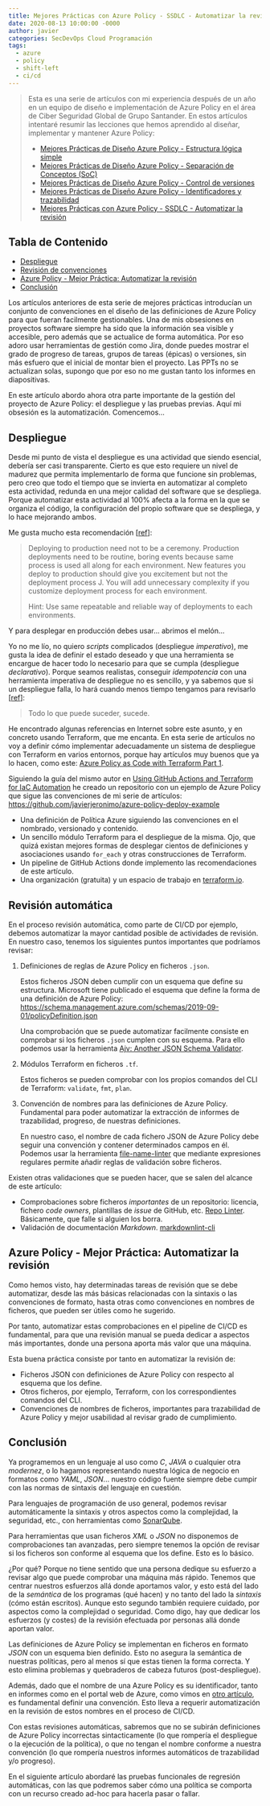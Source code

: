 ```yaml
---
title: Mejores Prácticas con Azure Policy - SSDLC - Automatizar la revisión
date: 2020-08-13 10:00:00 -0000
author: javier
categories: SecDevOps Cloud Programación
tags:
  - azure
  - policy
  - shift-left
  - ci/cd
---
```


> Esta es una serie de artículos con mi experiencia después de un año en un equipo de diseño e implementación de Azure Policy en el área de Ciber Seguridad Global de Grupo Santander. En estos artículos intentaré resumir las lecciones que hemos aprendido al diseñar, implementar y mantener Azure Policy:
>
> * [Mejores Prácticas de Diseño Azure Policy - Estructura lógica simple](/2020/07/18/azure-policy-design-best-practices-1/)
> * [Mejores Prácticas de Diseño Azure Policy - Separación de Conceptos (SoC)](/2020/07/20/azure-policy-design-best-practices-2/)
> * [Mejores Prácticas de Diseño Azure Policy - Control de versiones](/2020/07/27/azure-policy-design-best-practices-3/)
> * [Mejores Prácticas de Diseño Azure Policy - Identificadores y trazabilidad](/2020/08/02/azure-policy-design-best-practices-4/)
> * [Mejores Prácticas con Azure Policy - SSDLC - Automatizar la revisión](/2020/08/13/azure-policy-ssdlc-1/)

## Tabla de Contenido

* [Despliegue](#despliegue)
* [Revisión de convenciones](#revisión-de-convenciones)
* [Azure Policy - Mejor Práctica: Automatizar la revisión](#azure-policy---mejor-práctica-automatizar-la-revisión)
* [Conclusión](#conclusión)

Los artículos anteriores de esta serie de mejores prácticas introducían un conjunto de convenciones en el diseño de las definiciones de Azure Policy para que fueran facilmente gestionables. Una de mis obsesiones en proyectos software siempre ha sido que la información sea visible y accesible, pero además que se actualice de forma automática. Por eso adoro usar herramientas de gestión como Jira, donde puedes mostrar el grado de progreso de tareas, grupos de tareas (épicas) o versiones, sin más esfuero que el inicial de montar bien el proyecto. Las PPTs no se actualizan solas, supongo que por eso no me gustan tanto los informes en diapositivas.

En este artículo abordo ahora otra parte importante de la gestión del proyecto de Azure Policy: el despliegue y las pruebas previas. Aquí mi obsesión es la automatización. Comencemos...

## Despliegue

Desde mi punto de vista el despliegue es una actividad que siendo esencial, debería ser casi transparente. Cierto es que esto requiere un nivel de madurez que permita implementarlo de forma que funcione sin problemas, pero creo que todo el tiempo que se invierta en automatizar al completo esta actividad, redunda en una mejor calidad del software que se despliega. Porque automatizar esta actividad al 100% afecta a la forma en la que se organiza el código, la configuración del propio software que se despliega, y lo hace mejorando ambos.

Me gusta mucho esta recomendación [[ref](https://devonblog.com/continuous-delivery/6-best-practices-for-application-deployments/)]:

> Deploying to production need not to be a ceremony. Production deployments need to be routine, boring events because same process is used all along for each environment. New features you deploy to production should give you excitement but not the deployment process J. You will add unnecessary complexity if you customize deployment process for each environment.
>
> Hint: Use same repeatable and reliable way of deployments to each environments.

Y para desplegar en producción debes usar... abrimos el melón...

Yo no me lío, no quiero *scripts* complicados (despliegue *imperativo*), me gusta la idea de definir el estado deseado y que una herramienta se encargue de hacer todo lo necesario para que se cumpla (despliegue *declarativo*). Porque seamos realistas, conseguir *idempotencia* con una herramienta imperativa de despliegue no es sencillo, y ya sabemos que si un despliegue falla, lo hará cuando menos tiempo tengamos para revisarlo [[ref](https://es.wikipedia.org/wiki/Ley_de_Murphy)]:

> Todo lo que puede suceder, sucede.

He encontrado algunas referencias en Internet sobre este asunto, y en concreto usando Terraform, que me encanta. En esta serie de artículos no voy a definir cómo implementar adecuadamente un sistema de despliegue con Terraform en varios entornos, porque hay artículos muy buenos que ya lo hacen, como este: [Azure Policy as Code with Terraform Part 1](https://jloudon.com/cloud/Azure-Policy-as-Code-with-Terraform-Part-1/).

Siguiendo la guía del mismo autor en [Using GitHub Actions and Terraform for IaC Automation](https://jloudon.com/cloud/Using-GitHub-Actions-and-Terraform-for-IaC-Automation/) he creado un repositorio con un ejemplo de Azure Policy que sigue las convenciones de mi serie de artículos: <https://github.com/javierjeronimo/azure-policy-deploy-example>

* Una definición de Política Azure siguiendo las convenciones en el nombrado, versionado y contenido.
* Un sencillo módulo Terraform para el despliegue de la misma. Ojo, que quizá existan mejores formas de desplegar cientos de definiciones y asociaciones usando `for_each` y otras construcciones de Terraform.
* Un pipeline de GitHub Actions donde implemento las recomendaciones de este artículo.
* Una organización (gratuita) y un espacio de trabajo en [terraform.io](https://app.terraform.io/).

## Revisión automática

En el proceso revisión automática, como parte de CI/CD por ejemplo, debemos automatizar la mayor cantidad posible de actividades de revisión. En nuestro caso, tenemos los siguientes puntos importantes que podríamos revisar:

1. Definiciones de reglas de Azure Policy en ficheros `.json`.

   Estos ficheros JSON deben cumplir con un esquema que define su estructura. Microsoft tiene publicado el esquema que define la forma de una definición de Azure Policy: <https://schema.management.azure.com/schemas/2019-09-01/policyDefinition.json>

   Una comprobación que se puede automatizar facilmente consiste en comprobar si los ficheros `.json` cumplen con su esquema. Para ello podemos usar la herramienta [Ajv: Another JSON Schema Validator](https://github.com/ajv-validator/ajv).

1. Módulos Terraform en ficheros `.tf`.

   Estos ficheros se pueden comprobar con los propios comandos del CLI de Terraform: `validate`, `fmt`, `plan`.

1. Convención de nombres para las definiciones de Azure Policy. Fundamental para poder automatizar la extracción de informes de trazabilidad, progreso, de nuestras definiciones.

   En nuestro caso, el nombre de cada fichero JSON de Azure Policy debe seguir una convención y contener determinados campos en él. Podemos usar la herramienta [file-name-linter](https://gitlab.com/winniehell/file-name-linter) que mediante expresiones regulares permite añadir reglas de validación sobre ficheros.

Existen otras validaciones que se pueden hacer, que se salen del alcance de este artículo:

* Comprobaciones sobre ficheros *importantes* de un repositorio: licencia, fichero *code owners*, plantillas de *issue* de GitHub, etc. [Repo Linter](https://github.com/todogroup/repolinter). Básicamente, que falle si alguien los borra.
* Validación de documentación *Markdown*. [markdownlint-cli](https://github.com/igorshubovych/markdownlint-cli)

## Azure Policy - Mejor Práctica: Automatizar la revisión

Como hemos visto, hay determinadas tareas de revisión que se debe automatizar, desde las más básicas relacionadas con la sintaxis o las convenciones de formato, hasta otras como convenciones en nombres de ficheros, que pueden ser útiles como he sugerido.

Por tanto, automatizar estas comprobaciones en el pipeline de CI/CD es fundamental, para que una revisión manual se pueda dedicar a aspectos más importantes, donde una persona aporta más valor que una máquina.

Esta buena práctica consiste por tanto en automatizar la revisión de:

* Ficheros JSON con definiciones de Azure Policy con respecto al esquema que los define.
* Otros ficheros, por ejemplo, Terraform, con los correspondientes comandos del CLI.
* Convenciones de nombres de ficheros, importantes para trazabilidad de Azure Policy y mejor usabilidad al revisar grado de cumplimiento.

## Conclusión

Ya programemos en un lenguaje al uso como *C*, *JAVA* o cualquier otra *modernez*, o lo hagamos representando nuestra lógica de negocio en formatos como *YAML*, *JSON*... nuestro código fuente siempre debe cumpir con las normas de sintaxis del lenguaje en cuestión.

Para lenguajes de programación de uso general, podemos revisar automáticamente la sintaxis y otros aspectos como la complejidad, la seguridad, etc., con herramientas como [SonarQube](https://github.com/SonarSource/sonarqube).

Para herramientas que usan ficheros *XML* o *JSON* no disponemos de comprobaciones tan avanzadas, pero siempre tenemos la opción de revisar si los ficheros son conforme al esquema que los define. Esto es lo básico.

¿Por qué? Porque no tiene sentido que una persona dedique su esfuerzo a revisar algo que puede comprobar una máquina más rápido. Tenemos que centrar nuestros esfuerzos allá donde aportamos valor, y esto está del lado de la *semántica* de los programas (qué hacen) y no tanto del lado la *sintaxis* (cómo están escritos). Aunque esto segundo también requiere cuidado, por aspectos como la complejidad o seguridad. Como digo, hay que dedicar los esfuerzos (y costes) de la revisión efectuada por personas allá donde aportan valor.

Las definiciones de Azure Policy se implementan en ficheros en formato *JSON* con un esquema bien definido. Esto no asegura la semántica de nuestras políticas, pero al menos sí que estas tienen la forma correcta. Y esto elimina problemas y quebraderos de cabeza futuros (post-despliegue).

Además, dado que el nombre de una Azure Policy es su identificador, tanto en informes como en el portal web de Azure, como vimos en [otro artículo](/2020/08/02/azure-policy-design-best-practices-4/), es fundamental definir una convención. Esto lleva a requerir automatización en la revisión de estos nombres en el proceso de CI/CD.

Con estas revisiones automáticas, sabremos que no se subirán definiciones de Azure Policy incorrectas sintacticamente (lo que rompería el despliegue o la ejecución de la política), o que no tengan el nombre conforme a nuestra convención (lo que rompería nuestros informes automáticos de trazabilidad y/o progreso).

En el siguiente artículo abordaré las pruebas funcionales de regresión automáticas, con las que podremos saber cómo una política se comporta con un recurso creado ad-hoc para hacerla pasar o fallar.
